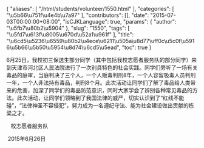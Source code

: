 {
    "aliases": [
        "/html/students/volunteer/1550.html"
    ],
    "categories": [
        "\u5b66\u751f\u4e4b\u7a97"
    ],
    "contributors": [],
    "date": "2015-07-03T00:00:00+08:00",
    "isCJKLanguage": true,
    "params": {
        "author": "\u5fb7\u80b2\u5904"
    },
    "slug": "1550",
    "tags": [
        "\u5fd7\u613f\u8005\u670d\u52a1\u961f"
    ],
    "title": "\u6cd5\u5236\u6559\u80b2\u4ece\u6211\u505a\u8d77\uff0c\u5c0f\u5916\u5b66\u5b50\u5954\u8d74\u6cd5\u5ead",
    "toc": true
}

6月25日，我校初三保送生部分同学（其中包括我校志愿者服务队的部分同学）来到天津市河北区人民法院进行了一次别具特色的社会实践。同学们旁听了一场有关毒品的庭审，当庭判决了三个人，一个人贩毒判刑8年，一个人容留吸毒人员判刑一年，一个人非法持有毒品，判刑8个月。此次活动让同学们了解了毒品给人类带来的危害，加深了同学们的毒品防范意识，同时大家学会了辨别各种常见毒品的方法。此次活动，让同学们领略到了我国法律的威严，切实认识到了“红线不能碰”，“法律神圣不容侵犯”，努力成为一名遵纪守法、能为社会建设做出贡献的栋梁之才。
























   校志愿者服务队




  





 2015年6月26日


